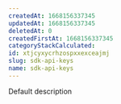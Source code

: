 ```yaml
---
createdAt: 1668156337345
updatedAt: 1668156337345
deletedAt: 0
createdFirstAt: 1668156337345
categoryStackCalculated: 
id: xtjcyxycrhzospxxexceajmj
slug: sdk-api-keys
name: sdk-api-keys
---
```


Default description